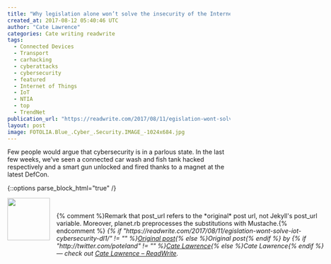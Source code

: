 ```yaml
---
title: "Why legislation alone won’t solve the insecurity of the Internet of Things"
created_at: 2017-08-12 05:40:46 UTC
author: "Cate Lawrence"
categories: Cate writing readwrite
tags: 
  - Connected Devices
  - Transport
  - carhacking
  - cyberattacks
  - cybersecurity
  - featured
  - Internet of Things
  - IoT
  - NTIA
  - top
  - TrendNet
publication_url: "https://readwrite.com/2017/08/11/egislation-wont-solve-iot-cybersecurity-dl1/"
layout: post
image: FOTOLIA.Blue_.Cyber_.Security.IMAGE_-1024x684.jpg
---
```

Few people would argue that cybersecurity is in a parlous state. In the last few weeks, we’ve seen a connected car wash and fish tank hacked respectively and a smart gun unlocked and fired thanks to a magnet at the latest DefCon.


{::options parse_block_html="true" /}
<div class="author">
   <img src="http://www.rss-specifications.com/rss-spec-rss.gif" style="width: 96px; height: 96;">
   <span style="position: absolute; padding: 32px 15px;">{% comment %}Remark that post_url refers to the *original* post url, not Jekyll's post_url variable. Moreover, planet.rb preprocesses the substitutions with Mustache.{% endcomment %}
      <i>{% if "https://readwrite.com/2017/08/11/egislation-wont-solve-iot-cybersecurity-dl1/" != "" %}<a href="https://readwrite.com/2017/08/11/egislation-wont-solve-iot-cybersecurity-dl1/">Original post</a>{% else %}Original post{% endif %} by {% if "http://twitter.com/poteland" != "" %}<a href="http://twitter.com/poteland">Cate Lawrence</a>{% else %}Cate Lawrence{% endif %} &mdash; check out <a href="https://readwrite.com">Cate Lawrence – ReadWrite</a>.</i>
  </span>
</div>
